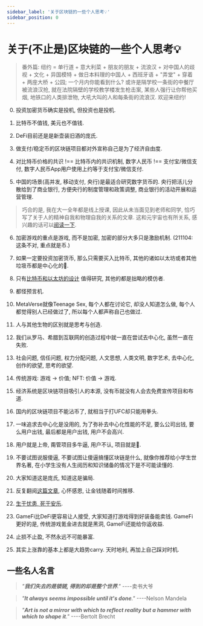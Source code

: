 ```yaml
---
sidebar_label: '关于区块链的一些个人思考💡'
sidebar_position: 0
---
```


# 关于(不止是)区块链的一些个人思考💡

> 番外篇: 纽约 = 单行道 + 意大利菜 + 朋友的朋友 + 流浪汉 + 对中国人的歧视 + 文化 + 异国模特 + 做日本料理的中国人 + 西班牙语 + "弄堂" + 穿着 + 两座大桥 + 公园; 一个月内你能看到什么? 或许是隔学校一条街的中餐厅被流浪汉抢, 就在法院隔壁的学校教学楼发生枪击案, 某些人强行让你帮他买烟, 地铁口的人类排泄物, 大吼大叫的人和每条街的流浪汉. 欢迎来纽约!

0. 投资加密货币确实是投机, 但投资也是投机.

1. 比特币不值钱, 美元也不值钱.

2. DeFi目前还是是新壶装旧酒的庞氏.

3. 做支付/稳定币的区块链项目都对外宣称自己是为了经济自由度.

4. 对比特币价格的共识 !== 比特币内的共识机制, 数字人民币 !== 支付宝/微信支付, 数字人民币App用户使用上约等于支付宝/微信支付.

5. 中国的场景(高并发, 移动支付, 央行)是最适合研究数字货币的. 央行把活儿分散给到了商业银行, 方便央行的制度管理和政策调整, 商业银行的活动开展和运营管理.

> 巧合的是, 我在大一全年都是线上授课, 因此从未当面见到老师和同学, 恰巧写了关于人的精神自我和物理自我的关系的文章. 这和元宇宙也有所关系, 感兴趣的话可以[阅读一下](https://github.com/fewwwww/blog.suningyao.com/raw/master/static/SuningYao-Fedbyfeed.pdf).

6. 加密游戏的重点是游戏, 而不是加密, 加密的部分大多只是激励机制. (211104: 这条不对, 重点就是币.)

7. 如果一定要投资加密货币, 那么只需要买入比特币, 其他的诸如以太坊或者其他垃圾币都是中心化的💩.

8. 只有[比特币和以太坊的设计](https://github.com/fewwwww/blog.suningyao.com/raw/master/static/Bitcoin系统与Ethereum系统技术特点整理.pdf) 值得研究, 其他的都是拙略的模仿者.

9. 都怪预言机.

10. MetaVerse就像Teenage Sex, 每个人都在讨论它, 却没人知道怎么做, 每个人都觉得别人已经做过了, 所以每个人都声称自己也做过.

11. 人与其他生物的区别就是思考与创造.

12. 我们从罗马、希腊到互联网的创造过程中就一直在尝试去中心化, 虽然一直在失败.

13. 社会问题, 信任问题, 权力分配问题, 人文思想, 人类文明, 数字艺术, 去中心化, 创作的欲望, 思考的欲望.

14. 传统游戏: 游戏 -> 价值; NFT: 价值 -> 游戏.

15. 经济系统是区块链项目吸引人的本源, 没有币就没有人会去免费宣传项目和布道.

16. 国内的区块链项目不能沾币了, 就相当于打UFC却只能用拳头.

17. 一味追求去中心化是没用的, 为了弥补去中心化性能的不足, 要么公司出钱, 要么用户出钱, 最后都是用户出钱, 用户不会高兴.

18. 用户就是上帝, 甭管项目多牛逼, 用户不认, 项目就是💩.

19. 不要试图说服傻逼, 不要试图让傻逼搞懂区块链是什么, 就像你推荐给小学生世界名著, 在小学生没有人生阅历和知识储备的情况下是不可能读懂的.

20. 大家知道这是庞氏, 知道这是骗局.

21. 反复翻阅[这篇文章](https://8btc-com.notion.site/DeFi-Spartan-Group-6582af0670f0409a814fc862748bfc41), 心怀感恩, 让金钱随着时间推移.

22. [生于忧患, 死于安乐](https://twitter.com/0xcryptowizard/status/1459503696119742468).

23. GameFi比DeFi更容易让人接受, 大家知道打游戏得到好装备能卖钱. GameFi更好的是, 传统游戏氪金进去就是黑洞, GameFi还能给你返收益.

24. 止损不止盈, 不然永远不可能暴富.

25. 其实上涨靠的基本上都是大趋势carry. 天时地利, 再加上自己踩对时机.

## 一些名人名言

> _"<b>我们失去的是锁链, 得到的却是整个世界</b>."_  ----卖书大爷

> _"<b>It always seems impossible until it's done</b>."_  ----Nelson Mandela

> _"<b>Art is not a mirror with which to reflect reality but a hammer with which to shape it</b>."_  ----Bertolt Brecht